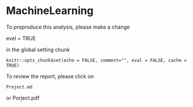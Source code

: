 # MachineLearning

To preproduce this analysis, please make a change

evel = TRUE

in the global setting chunk

```{r setup, include=FALSE}
knitr::opts_chunk$set(echo = FALSE, comment="", eval = FALSE, cache = TRUE)
```

To review the report, please click on

    Project.md
or
    Porject.pdf


